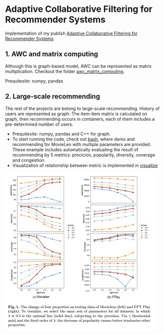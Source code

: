 # Adaptive Collaborative Filtering for Recommender Systems

Implementation of my publish [Adaptive Collaborative Filtering for Recommender Systems](https://doi.org/10.1007/978-3-030-23182-8_9)

## 1. AWC and matrix computing

Although this is graph-based model, AWC can be represented as matrix multiplication. Checkout the folder [awc_matrix_computing](/awc_matrix_computing).

Prequitesite: numpy, pandas

## 2. Large-scale recommending

The rest of the projects are belong to large-scale recommending. History of users are represented as graph. The item-item matrix is calculated on graph, then recommending occurs in containers, each of them includes a pre-determined number of users.  

+ Prequitesite: numpy, pandas and C++ for graph.
+ To start running the code, check out [bash](/bash), where demo and recommending for MovieLen with multiple parameters are provided. These example includes automatically evaluating the result of recommending by 5 metrics: precicion, popularity, diversity, coverage and congestion.
+ Visualization of relationship between metric is implemented in [visualize](/visualize)

![visualize/metric_relationship.png](visualize/metric_relationship.png)

